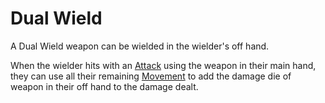# Dual Wield

A Dual Wield weapon can be wielded in the wielder's off hand.

When the wielder hits with an [Attack](../../../../Game%20Procedures/Attack.md) using the weapon in their main hand, they can use all their remaining [Movement](../../../../Game%20Procedures/Movement.md) to add the damage die of weapon in their off hand to the damage dealt.
